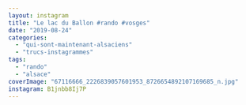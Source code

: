 ```yaml
---
layout: instagram
title: "Le lac du Ballon #rando #vosges"
date: "2019-08-24"
categories: 
  - "qui-sont-maintenant-alsaciens"
  - "trucs-instagrammes"
tags:
  - "rando"
  - "alsace"
coverImage: "67116666_2226839057601953_8726654892107169685_n.jpg"
instagram: B1jnbb8Ij7P
---
```

